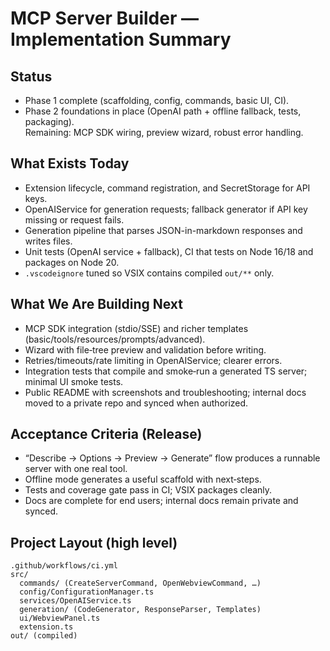 ﻿# MCP Server Builder — Implementation Summary

## Status
- Phase 1 complete (scaffolding, config, commands, basic UI, CI).
- Phase 2 foundations in place (OpenAI path + offline fallback, tests, packaging).  
  Remaining: MCP SDK wiring, preview wizard, robust error handling.

## What Exists Today
- Extension lifecycle, command registration, and SecretStorage for API keys.
- OpenAIService for generation requests; fallback generator if API key missing or request fails.
- Generation pipeline that parses JSON-in-markdown responses and writes files.
- Unit tests (OpenAI service + fallback), CI that tests on Node 16/18 and packages on Node 20.
- `.vscodeignore` tuned so VSIX contains compiled `out/**` only.

## What We Are Building Next
- MCP SDK integration (stdio/SSE) and richer templates (basic/tools/resources/prompts/advanced).
- Wizard with file‑tree preview and validation before writing.
- Retries/timeouts/rate limiting in OpenAIService; clearer errors.
- Integration tests that compile and smoke‑run a generated TS server; minimal UI smoke tests.
- Public README with screenshots and troubleshooting; internal docs moved to a private repo and synced when authorized.

## Acceptance Criteria (Release)
- “Describe → Options → Preview → Generate” flow produces a runnable server with one real tool.
- Offline mode generates a useful scaffold with next‑steps.
- Tests and coverage gate pass in CI; VSIX packages cleanly.
- Docs are complete for end users; internal docs remain private and synced.

## Project Layout (high level)
```
.github/workflows/ci.yml
src/
  commands/ (CreateServerCommand, OpenWebviewCommand, …)
  config/ConfigurationManager.ts
  services/OpenAIService.ts
  generation/ (CodeGenerator, ResponseParser, Templates)
  ui/WebviewPanel.ts
  extension.ts
out/ (compiled)
```
